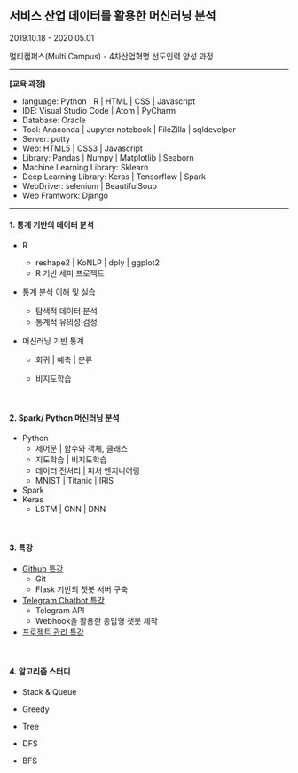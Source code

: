 ## 서비스 산업 데이터를 활용한 머신러닝 분석

2019.10.18 - 2020.05.01

멀티캠퍼스(Multi Campus) - 4차산업혁명 선도인력 양성 과정



---

**[교육 과정]**

- language:  Python | R | HTML | CSS | Javascript
- IDE: Visual Studio Code | Atom | PyCharm
- Database: Oracle
- Tool:  Anaconda | Jupyter notebook | FileZilla | sqldevelper
- Server: putty
- Web: HTML5 | CSS3 | Javascript
- Library: Pandas | Numpy | Matplotlib | Seaborn
- Machine Learning Library: Sklearn 
- Deep Learning Library: Keras | Tensorflow | Spark
- WebDriver: selenium | BeautifulSoup
- Web Framwork: Django

---



#### 1. 통계 기반의 데이터 분석

- R

  - reshape2 | KoNLP | dply | ggplot2
  - R 기반 세미 프로젝트

- 통계 분석 이해 및 실습

  - 탐색적 데이터 분석
  - 통계적 유의성 검정

- 머신러닝 기반 통계

  - 회귀 | 예측 | 분류

  - 비지도학습

    <br>

#### 2. Spark/ Python 머신러닝 분석

- Python
  - 제어문 | 함수와 객체, 클래스
  - 지도학습 | 비지도학습
  - 데이터 전처리 | 피처 엔지니어링
  - MNIST | Titanic | IRIS 
- Spark 
- Keras
  - LSTM | CNN | DNN

<br>

#### 3. 특강

- [Github 특강](https://github.com/sanga327/git_tutorial)
  - Git 
  - Flask 기반의 챗봇 서버 구축
- [Telegram Chatbot 특강](https://github.com/sanga327/telegram-bot)
  - Telegram API 
  - Webhook을 활용한 응답형 챗봇 제작
- [프로젝트 관리 특강](https://github.com/sanga327/Multicampus/blob/master/%ED%8A%B9%EA%B0%95/0120%20%ED%94%84%EB%A1%9C%EC%A0%9D%ED%8A%B8%20%EA%B4%80%EB%A6%AC%20%ED%8A%B9%EA%B0%95.md)

<br>

#### 4. 알고리즘 스터디

- Stack & Queue

- Greedy 

- Tree

- DFS

- BFS


